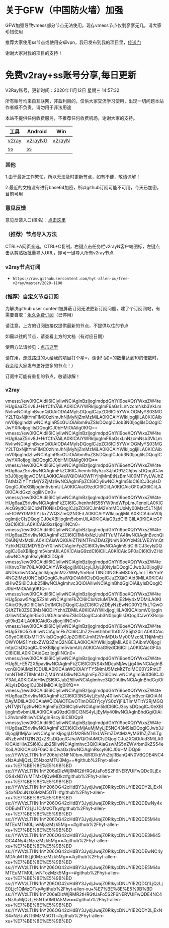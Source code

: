 # 关于GFW（中国防火墙）加强
GFW加强导致vmess部分节点无法使用，现存vmess节点仅剩寥寥无几，请大家珍惜使用

推荐大家使用ss节点或使用安卓vpn，我已发布到我的项目里，[传送门](https://github.com/hyt-allen-xu/Android-vpn)

谢谢大家对我的项目的支持！

# 免费v2ray+ss账号分享,每日更新
V2Ray账号，更新时间：2020年11月12日 星期三 14:57:32

所有账号均来自互联网，非盈利目的，仅供大家交流学习使用，出现一切问题本站作者概不负责，请勿用于非法用途  

本站不提供任何收费服务，不推荐任何收费机场，谢谢大家的支持。

|  工具  | Android  | Win  |  
|  ----  | ----   | ----  |  
| [v2ray](#v2ray)  | [v2rayNG](https://github.com/2dust/v2rayNG/releases/download/1.2.12/v2rayNG_1.2.12.apk) | [v2rayN](https://github.com/2dust/v2rayN/releases/download/3.19/v2rayN-Core.zip) |  
| [ss](#v2ray)  | [ss](https://github.com/shadowsocks/shadowsocks-android/releases/download/v5.1.4/shadowsocks--universal-5.1.4.apk)|  

### 其他
1.由于最近工作繁忙，所以无法及时更新节点，如有不便，敬请谅解！

2.最近的文档没有进行base64加密，所以github订阅可能不可用，今天已加密，目前可用

### 意见反馈
意见反馈入口(匿名)：[点击这里](https://forms.gle/Xr9RwbGb1hYuMdff7)

### （推荐）节点导入方法  
CTRL+A网页全选，CTRL+C复制，右键点击任务栏v2rayN客户端图标，左键点击从剪贴板批量导入URL，即可一键导入所有v2ray节点  

### v2ray节点订阅  
- `https://raw.githubusercontent.com/hyt-allen-xu/free-v2ray/master/2020-1108`  

### (推荐）自定义节点订阅  
为解决github user content被屏蔽订阅无法更新订阅问题，建了个订阅网站，有需要自取：[永久免费订阅](http://freev2ray.orgfree.com)（已停用）

请注意，上方的订阅链接仅提供最新的节点，不提供以往的节点

如需以往的节点，请查看上方的文档（有对应日期）

使用方法请参见：[点击这里](https://github.com/hyt-allen-xu/tutorials)

请在用，走过路过的人给我的项目打个星⭐，谢谢!
(如⭐的数量达到10的倍数时，我会给大家发布更好更多的节点！）


订阅中可能有重复的节点，敬请谅解！

### v2ray
vmess://ew0KICAidiI6ICIyIiwNCiAgInBzIjogImdpdGh1Yi9oeXQtYWxsZW4teHUg6aaZ5riv8J+HrfCfh7AiLA0KICAiYWRkIjogImF6aGs1LnNzcmNsb3VkLmNvIiwNCiAgInBvcnQiOiAiODA4MyIsDQogICJpZCI6ICI5YWViOGMyYS03MGY2LTQxNjItYmFlMC0zNmJhNjMyNjZmMzMiLA0KICAiYWlkIjogIjIiLA0KICAibmV0IjogIndzIiwNCiAgInR5cGUiOiAibm9uZSIsDQogICJob3N0IjogIiIsDQogICJwYXRoIjogIiIsDQogICJ0bHMiOiAiIg0KfQ==
vmess://ew0KICAidiI6ICIyIiwNCiAgInBzIjogImdpdGh1Yi9oeXQtYWxsZW4teHUg6aaZ5riv8J+HrfCfh7AiLA0KICAiYWRkIjogImF6aGsxLnNzcmNsb3VkLmNvIiwNCiAgInBvcnQiOiAiODA4MyIsDQogICJpZCI6ICI5YWViOGMyYS03MGY2LTQxNjItYmFlMC0zNmJhNjMyNjZmMzMiLA0KICAiYWlkIjogIjIiLA0KICAibmV0IjogIndzIiwNCiAgInR5cGUiOiAibm9uZSIsDQogICJob3N0IjogIiIsDQogICJwYXRoIjogIiIsDQogICJ0bHMiOiAiIg0KfQ==
vmess://ew0KICAidiI6ICIyIiwNCiAgInBzIjogImdpdGh1Yi9oeXQtYWxsZW4teHUg6aaZ5rivIiwNCiAgImFkZCI6ICJhemhrMy5zc3JjbG91ZC5jbyIsDQogICJwb3J0IjogIjgwODMiLA0KICAiaWQiOiAiOWFlYjhjMmEtNzBmNi00MTYyLWJhZTAtMzZiYTYzMjY2ZjMzIiwNCiAgImFpZCI6ICIyIiwNCiAgIm5ldCI6ICJ3cyIsDQogICJ0eXBlIjogIm5vbmUiLA0KICAiaG9zdCI6ICIiLA0KICAicGF0aCI6ICIiLA0KICAidGxzIjogIiINCn0=
vmess://ew0KICAidiI6ICIyIiwNCiAgInBzIjogImdpdGh1Yi9oeXQtYWxsZW4teHUg6aaZ5rivIiwNCiAgImFkZCI6ICJhenhnNS55YW9ndWFpLmJ1enoiLA0KICAicG9ydCI6ICIxMTI0NiIsDQogICJpZCI6ICJmM2VmMDUxMy00Mzc5LTNjMmEtOWY0MS1lYzkxZWQ3ZmQ2NGEiLA0KICAiYWlkIjogIjMiLA0KICAibmV0IjogImtjcCIsDQogICJ0eXBlIjogIm5vbmUiLA0KICAiaG9zdCI6ICIiLA0KICAicGF0aCI6ICIiLA0KICAidGxzIjogIiINCn0=
vmess://ew0KICAidiI6ICIyIiwNCiAgInBzIjogImdpdGh1Yi9oeXQtYWxsZW4teHUg6aaZ5rivIiwNCiAgImFkZCI6ICI1Mi4xNzUuMTYuMTA4IiwNCiAgInBvcnQiOiAiNjMxMzIiLA0KICAiaWQiOiAiZTNiNTFmZDAtZjNmNS00YzM3LWE3YmQtYzhkN2Q2MDY5ZmY0IiwNCiAgImFpZCI6ICIyIiwNCiAgIm5ldCI6ICJ3cyIsDQogICJ0eXBlIjogIm5vbmUiLA0KICAiaG9zdCI6ICIiLA0KICAicGF0aCI6ICIvZHduIiwNCiAgInRscyI6ICIiDQp9
vmess://ew0KICAidiI6ICIyIiwNCiAgInBzIjogImdpdGh1Yi9oeXQtYWxsZW4teHXnvo7lm70iLA0KICAiYWRkIjogIjM0LjcyLjUyLjI0NyIsDQogICJwb3J0IjogIjU4NDkxIiwNCiAgImlkIjogImMzZWMyYmRmLTllNDItNGE5MS05YjJmLTBkYmY4NGZlMzU0NCIsDQogICJhaWQiOiAiMCIsDQogICJuZXQiOiAid3MiLA0KICAidHlwZSI6ICJub25lIiwNCiAgImhvc3QiOiAiIiwNCiAgInBhdGgiOiAiLyIsDQogICJ0bHMiOiAiIg0KfQ==
vmess://ew0KICAidiI6ICIyIiwNCiAgInBzIjogImdpdGh1Yi9oeXQtYWxsZW4teHUg5paw5Yqg5Z2hIiwNCiAgImFkZCI6ICIxNzIuMTA0LjE2My4xMDMiLA0KICAicG9ydCI6ICIxNDc1MCIsDQogICJpZCI6ICIyZDEyNzEwNC00Y2FkLTQwOGUtZTk0ZS03MzNiODllYzhhZDMiLA0KICAiYWlkIjogIjIiLA0KICAibmV0IjogIndzIiwNCiAgInR5cGUiOiAibm9uZSIsDQogICJob3N0IjogIiIsDQogICJwYXRoIjogIi9kd24iLA0KICAidGxzIjogIiINCn0=
vmess://ew0KICAidiI6ICIyIiwNCiAgInBzIjogImdpdGh1Yi9oeXQtYWxsZW4teHUg576O5Zu9IiwNCiAgImFkZCI6ICJhZ2EueGlhbnl1bGl2ZS5jb20iLA0KICAicG9ydCI6ICIxMTI0NiIsDQogICJpZCI6ICJmM2VmMDUxMy00Mzc5LTNjMmEtOWY0MS1lYzkxZWQ3ZmQ2NGEiLA0KICAiYWlkIjogIjMiLA0KICAibmV0IjogImtjcCIsDQogICJ0eXBlIjogIm5vbmUiLA0KICAiaG9zdCI6ICIiLA0KICAicGF0aCI6ICIiLA0KICAidGxzIjogIiINCn0=
vmess://ew0KICAidiI6ICIyIiwNCiAgInBzIjogImdpdGh1Yi9oeXQtYWxsZW4teHUg5L+E572X5pavIiwNCiAgImFkZCI6ICI0NS4xNDcuMjAwLjg4IiwNCiAgInBvcnQiOiAiMzI1ODUiLA0KICAiaWQiOiAiYTY5MmU5MzMtZTdlMC00Y2RmLThmNTMtZTllMmUzZjM4YmU3IiwNCiAgImFpZCI6ICIwIiwNCiAgIm5ldCI6ICJ0Y3AiLA0KICAidHlwZSI6ICJub25lIiwNCiAgImhvc3QiOiAiIiwNCiAgInBhdGgiOiAiLyIsDQogICJ0bHMiOiAiIg0KfQ==
vmess://ew0KICAidiI6ICIyIiwNCiAgInBzIjogImdpdGh1Yi9oeXQtYWxsZW4teHUg6aaZ5rivIiwNCiAgImFkZCI6ICI3NS4yLjEyMy40IiwNCiAgInBvcnQiOiAiNDAyMDIiLA0KICAiaWQiOiAiOTEwOTlmOGEtYjcyYS0zYjFiLTlmMTItY2RjMGQyNTVjNTgzIiwNCiAgImFpZCI6ICIyIiwNCiAgIm5ldCI6ICJ3cyIsDQogICJ0eXBlIjogIm5vbmUiLA0KICAiaG9zdCI6ICI3NS4yLjEyMy40IiwNCiAgInBhdGgiOiAiL2hvbmRhIiwNCiAgInRscyI6ICIiDQp9
vmess://ew0KICAidiI6ICIyIiwNCiAgInBzIjogImdpdGh1Yi9oeXQtYWxsZW4teHUg6aaZ5rivIiwNCiAgImFkZCI6ICIxMjAuMjMyLjE5NC43MSIsDQogICJwb3J0IjogIjI1MjAxIiwNCiAgImlkIjogIjU2MzRkNThkLWFmZDAtMzAyMS1hZjZmLTg4NzEwMTQ1N2QxZSIsDQogICJhaWQiOiAiMCIsDQogICJuZXQiOiAid3MiLA0KICAidHlwZSI6ICJub25lIiwNCiAgImhvc3QiOiAiaGswMS5nZWVrbm9kZS54eXoiLA0KICAicGF0aCI6ICIvaGxzIiwNCiAgInRscyI6ICJ0bHMiDQp9
ss://YWVzLTI1Ni1nY206bjh3NFN0bmJWRDlkbVhZbjRBanQ4N0VBQDE4NC4xNzAuMjQzLjE5NzozMTU3Mg==#github%2Fhyt-allen-xu+%E7%BE%8E%E5%9B%BD
ss://YWVzLTI1Ni1nY206eDIzWjRMR2tHRGtUaFo5S2F6NERVUlFwQDc0LjExOS4xNDYuMTMxOjQwMDkz#github%2Fhyt-allen-xu+%E7%BE%8E%E5%9B%BD
ss://YWVzLTI1Ni1nY206OG42cHdBY3JydjJwajZ0RlkycDNUYlE2QDY2LjExNS4xNDcuNzk6MzM5OTI=#github%2Fhyt-allen-xu+%E7%BE%8E%E5%9B%BD
ss://YWVzLTI1Ni1nY206OG42cHdBY3JydjJwajZ0RlkycDNUYlE2QDEwNy4xODEuMTY2LjU1OjMzOTky#github%2Fhyt-allen-xu+%E7%BE%8E%E5%9B%BD
ss://YWVzLTI1Ni1nY206OG42cHdBY3JydjJwajZ0RlkycDNUYlE2QDE5Mi4xMTEuMTM0LjIwMjozMzk5Mg==#github%2Fhyt-allen-xu+%E7%BE%8E%E5%9B%BD
ss://YWVzLTI1Ni1nY206OG42cHdBY3JydjJwajZ0RlkycDNUYlE2QDE3Mi45OC44Ny4zNzozMzk5Mg==#github%2Fhyt-allen-xu+%E7%BE%8E%E5%9B%BD
ss://YWVzLTI1Ni1nY206OG42cHdBY3JydjJwajZ0RlkycDNUYlE2QDEwNC4yMDAuMTI5LjI0MzozMzk5Mg==#github%2Fhyt-allen-xu+%E7%BE%8E%E5%9B%BD
ss://YWVzLTI1Ni1nY206OG42cHdBY3JydjJwajZ0RlkycDNUYlE2QDE5Mi4xMTEuMTM0LjIwNTozMzk5Mg==#github%2Fhyt-allen-xu+%E7%BE%8E%E5%9B%BD
ss://YWVzLTI1Ni1nY206OG42cHdBY3JydjJwajZ0RlkycDNUYlE2QDQ1LjQzLjE0Ljc1OjMzOTky#github%2Fhyt-allen-xu+%E7%BE%8E%E5%9B%BD
ss://YWVzLTI1Ni1nY206eDIzWjRMR2tHRGtUaFo5S2F6NERVUlFwQDE4NC4xNzAuMjQzLjE5NTo0MDA5Mw==#github%2Fhyt-allen-xu+%E7%BE%8E%E5%9B%BD
ss://YWVzLTI1Ni1nY206OG42cHdBY3JydjJwajZ0RlkycDNUYlE2QDY2LjExNS4xNzUuNTI6MzM5OTI=#github%2Fhyt-allen-xu+%E7%BE%8E%E5%9B%BD
